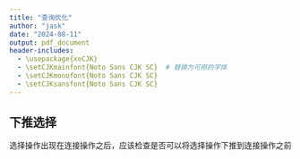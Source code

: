 ```yaml
---
title: "查询优化"
author: "jask"
date: "2024-08-11"
output: pdf_document
header-includes:
  - \usepackage{xeCJK}
  - \setCJKmainfont{Noto Sans CJK SC}  # 替换为可用的字体
  - \setCJKmonofont{Noto Sans CJK SC}
  - \setCJKsansfont{Noto Sans CJK SC}
---
```

## 下推选择
选择操作出现在连接操作之后，应该检查是否可以将选择操作下推到连接操作之前
